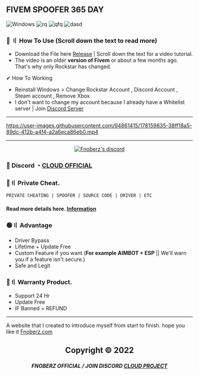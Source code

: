 ## FIVEM SPOOFER 365 DAY
![Windows](https://img.shields.io/badge/-Windows-28C2FF?style=for-the-badge&logo=windows&logoColor=white)
![rq](https://img.shields.io/badge/FIVEM_SPOOFER-EFA00B?style=for-the-badge&logo=IntelliJ+IDEA&logoColor=black)
![qfq](https://img.shields.io/badge/Python_AND_C++-3776AB?style=for-the-badge&logo=python&logoColor=white)
![dasd](https://img.shields.io/badge/Visual_Studio_Codde-0078D4?style=for-the-badge&logo=visual%20studio%20code&logoColor=white)



### 🌟 〢 How To Use (Scroll down the text to read more)
- Download the File here [Release](https://github.com/Fnoberz/FiveM-CFX-Spoofer/releases/tag/fivem) | Scroll down the text for a video tutorial.
- The video is an older **version of Fivem** or about a few months ago. That's why only Rockstar has changed.

✔ How To Working 
- Reinstall Windows > Change Rockstar Account , Discord Account , Steam account , Remove Xbox 
- I don't want to change my account because I already have a Whitelist server | Join [Discord Server](https://discord.gg/MBTkVcJefp)
 
 
---  

https://user-images.githubusercontent.com/94861415/178159835-38ff18a5-89dc-412b-a4f4-a2a6eca86eb0.mp4



---

  <p align="center">
    <a href="https://discord.com/users/943374631644045363">
        <img title="Fnoberz server discord" alt="Fnoberz's discord" src="https://discord.c99.nl/widget/theme-4/943374631644045363.png"/>
    </a>
</p> 
 
### 💬 Discord ・[CLOUD OFFICIAL](https://discord.gg/MBTkVcJefp) 

### 🛒〢 Private Cheat.
`PRIVATE CHEATING | SPOOFER | SOURCE CODE | DRIVER | ETC`
#### Read more details here. [Information](https://github.com/Cloud-Official/Product) 

### 🟢〢 Advantage

- Driver Bypass
- Lifetime + Update Free
- Custom Feature if you want (**For example AIMBOT + ESP** || We'll warn you if a feature isn't secure.)
- Safe and Legit


### 🔱〢 Warranty Product.

- Support 24 Hr
- Update Free
- IF Banned = REFUND

---

A website that I created to introduce myself from start to finish. hope you like it [Fnoberz.com](https://fnoberz.com/)


##  <p align="center"> Copyright © 2022

##### <p align="center">  FNOBERZ OFFICIAL / JOIN DISCORD [CLOUD PROJECT](https://discord.gg/JUwFCGHbV4)
